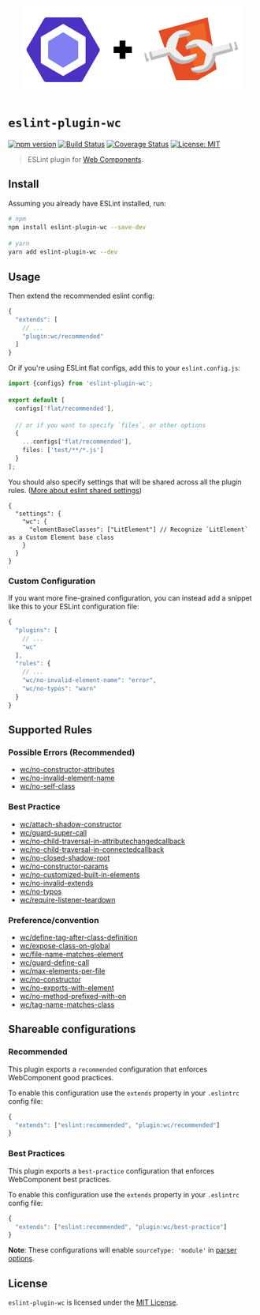 <div align="center">
  <img src="media/eslint-webcomponents.svg" alt="Eslint + WebComponents" width="450" height="175" />
</div>

# `eslint-plugin-wc`

[![npm version](https://img.shields.io/npm/v/eslint-plugin-wc.svg?style=flat)](https://npmjs.org/package/eslint-plugin-wc 'View this project on npm')
[![Build Status](https://travis-ci.com/43081j/eslint-plugin-wc.svg?branch=master)](https://travis-ci.com/43081j/eslint-plugin-wc)
[![Coverage Status](https://coveralls.io/repos/github/43081j/eslint-plugin-wc/badge.svg?branch=master)](https://coveralls.io/github/43081j/eslint-plugin-wc?branch=master)
[![License: MIT](https://img.shields.io/badge/License-MIT-yellow.svg)](https://opensource.org/licenses/MIT)

> ESLint plugin for [Web Components](https://www.webcomponents.org/introduction).

## Install

Assuming you already have ESLint installed, run:

```sh
# npm
npm install eslint-plugin-wc --save-dev

# yarn
yarn add eslint-plugin-wc --dev
```

## Usage

Then extend the recommended eslint config:

```js
{
  "extends": [
    // ...
    "plugin:wc/recommended"
  ]
}
```

Or if you're using ESLint flat configs, add this to your `eslint.config.js`:

```ts
import {configs} from 'eslint-plugin-wc';

export default [
  configs['flat/recommended'],

  // or if you want to specify `files`, or other options
  {
    ...configs['flat/recommended'],
    files: ['test/**/*.js']
  }
];
```

You should also specify settings that will be shared across all the plugin rules. ([More about eslint shared settings](https://eslint.org/docs/user-guide/configuring/configuration-files#adding-shared-settings))

```jsonc
{
  "settings": {
    "wc": {
      "elementBaseClasses": ["LitElement"] // Recognize `LitElement` as a Custom Element base class
    }
  }
}
```

### Custom Configuration

If you want more fine-grained configuration, you can instead add a snippet like this to your ESLint configuration file:

```js
{
  "plugins": [
    // ...
    "wc"
  ],
  "rules": {
    // ...
    "wc/no-invalid-element-name": "error",
    "wc/no-typos": "warn"
  }
}
```

## Supported Rules

### Possible Errors (Recommended)

- [wc/no-constructor-attributes](docs/rules/no-constructor-attributes.md)
- [wc/no-invalid-element-name](docs/rules/no-invalid-element-name.md)
- [wc/no-self-class](docs/rules/no-self-class.md)

### Best Practice

- [wc/attach-shadow-constructor](docs/rules/attach-shadow-constructor.md)
- [wc/guard-super-call](docs/rules/guard-super-call.md)
- [wc/no-child-traversal-in-attributechangedcallback](docs/rules/no-child-traversal-in-attributechangedcallback.md)
- [wc/no-child-traversal-in-connectedcallback](docs/rules/no-child-traversal-in-connectedcallback.md)
- [wc/no-closed-shadow-root](docs/rules/no-closed-shadow-root.md)
- [wc/no-constructor-params](docs/rules/no-constructor-params.md)
- [wc/no-customized-built-in-elements](docs/rules/no-customized-built-in-elements.md)
- [wc/no-invalid-extends](docs/rules/no-invalid-extends.md)
- [wc/no-typos](docs/rules/no-typos.md)
- [wc/require-listener-teardown](docs/rules/require-listener-teardown.md)

### Preference/convention

- [wc/define-tag-after-class-definition](docs/rules/define-tag-after-class-definition.md)
- [wc/expose-class-on-global](docs/rules/expose-class-on-global.md)
- [wc/file-name-matches-element](docs/rules/file-name-matches-element.md)
- [wc/guard-define-call](docs/rules/guard-define-call.md)
- [wc/max-elements-per-file](docs/rules/max-elements-per-file.md)
- [wc/no-constructor](docs/rules/no-constructor.md)
- [wc/no-exports-with-element](docs/rules/no-exports-with-element.md)
- [wc/no-method-prefixed-with-on](docs/rules/no-method-prefixed-with-on.md)
- [wc/tag-name-matches-class](docs/rules/tag-name-matches-class.md)

## Shareable configurations

### Recommended

This plugin exports a `recommended` configuration that enforces WebComponent good practices.

To enable this configuration use the `extends` property in your `.eslintrc` config file:

```js
{
  "extends": ["eslint:recommended", "plugin:wc/recommended"]
}
```

### Best Practices

This plugin exports a `best-practice` configuration that enforces WebComponent best practices.

To enable this configuration use the `extends` property in your `.eslintrc` config file:

```js
{
  "extends": ["eslint:recommended", "plugin:wc/best-practice"]
}
```

**Note**: These configurations will enable `sourceType: 'module'` in [parser options](http://eslint.org/docs/user-guide/configuring#specifying-parser-options).

## License

`eslint-plugin-wc` is licensed under the [MIT License](http://www.opensource.org/licenses/mit-license.php).
